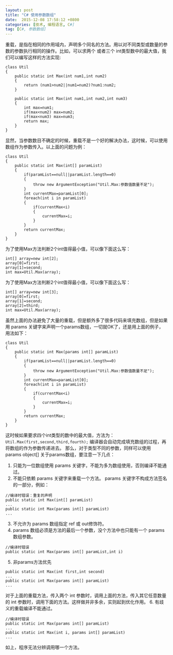 ```yaml
---
layout: post
title: "C# 使用参数数组"
date:  2015-12-08 17:58:12 +0800
categories: [技术, 编程语言, C#]
tag: [C#, 参数数组]
---
```

重载，是指在相同的作用域内，声明多个同名的方法。用以对不同类型或数量的参数的参数执行相同的操作。比如，可以求两个
或者三个 int类型数中的最大值，我们可以编写这样的方法实现:
```
class Util
{
    public static int Max(int num1,int num2)
    {
        return (num1>num2||num1=num2)?num1:num2;
    }
    
    public static int Max(int num1,int num2,int num3)
    {
        int max=num1;
        if(max<num2) max=num2;
        if(max<num3) max=num3;
        return max;
    }
}
```
显然，当参数数目不确定的时候，重载不是一个好的解决办法，这时候，可以使用数组作为参数传入。以上面的问题为例：
```
class Util
{
    public static int Max(int[] paramList)
    {
        if(paramList==null||paramList.length==0)
        {
            throw new ArgumentException("Util.Max:参数值数量不足");
        }
        int currentMax=paramList[0];
        foreach(int i in paramList)
        {
            if(currentMax<i)
            {
                currentMax=i;
            }
        }
        return currentMax;
    }
}
```
为了使用Max方法判断2个int值得最小值，可以像下面这么写：
```
int[] array=new int[2];
array[0]=first;
array[1]=second;
int max=Util.Max(array);
```
为了使用Max方法判断2个int值得最小值，可以像下面这么写：
```
int[] array=new int[3];
array[0]=first;
array[1]=second;
array[2]=third;
int max=Util.Max(array);
```
虽然上面的办法避免了大量的重载，但是额外多了很多代码来填充数组，但是如果用 params 关键字来声明一个params数组，一切就OK了，还是用上面的例子，用法如下：
```
class Util
{
    public static int Max(params int[] paramList)
    {
        if(paramList==null||paramList.length==0)
        {
            throw new ArgumentException("Util.Max:参数值数量不足");
        }
        int currentMax=paramList[0];
        foreach(int i in paramList)
        {
            if(currentMax<i)
            {
                currentMax=i;
            }
        }
        return currentMax;
    }
}
```
这时候如果要求四个int类型的数中的最大值，方法为： `Util.Max(first,second,third,fourth);`
编译器会自动完成填充数组的过程，再将数组的作为参数传递进去。
那么，对于类型不同的参数，同样可以使用   params object[]
关于params数组，要注意一下几点：
1. 只能为一位数组使用 params 关键字，不能为多为数组使用，否则编译不能通过。
2. 不能只依赖 params 关键字来重载一个方法。 params 关键字不构成方法签名的一部分，例如：
```
//编译时错误：重复的声明
public static int Max(int[] paramList)
...
public static int Max(params int[] paramList)
...
```
3. 不允许为 params 数组指定 ref 或 out修饰符。
4. params 数组必须是方法的最后一个参数，没个方法中也只能有一个 params 数组参数。
```
//编译时错误
public static int Max(params int[] paramList,int i)
```
5. 非params方法优先
```
public static int Max(int first,int second)
...
public static int Max(params int[] paramList)
...
```
对于上面的重载方法，传入两个 int 参数时，调用上面的方法，传入其它任意数量的 int 参数时，调用下面的方法。这样做并非多余，实则起到优化作用。
6. 有歧义的重载编译不能通过。
```
//编译时错误
public static int Max(params int[] paramList)
...
public static int Max(int i, params int[] paramList)
...
```
如上，程序无法分辨调用哪一个方法。